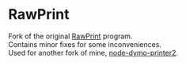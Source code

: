 # RawPrint

Fork of the original [RawPrint](https://github.com/frogmorecs/RawPrint) program.  
Contains minor fixes for some inconveniences.  
Used for another fork of mine, [node-dymo-printer2](https://github.com/Chicken/node-dymo-printer2).
